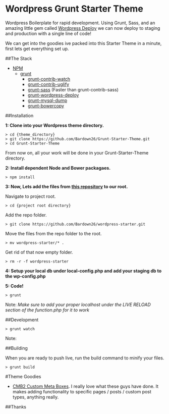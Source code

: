 Wordpress Grunt Starter Theme
=============================

Wordpress Boilerplate for rapid development. Using Grunt, Sass, and an amazing little gem called [Wordpress Deploy](https://www.npmjs.com/package/grunt-wordpress-deploy) we can now deploy to staging and production with a single line of code!

We can get into the goodies ive packed into this Starter Theme in a minute, first lets get everything set up.

##The Stack

* [NPM](https://npmjs.org/)
  * [grunt](http://gruntjs.com/)
    * [grunt-contrib-watch](https://github.com/gruntjs/grunt-contrib-watch)
    * [grunt-contrib-uglify](https://github.com/gruntjs/grunt-contrib-uglify)
    * [grunt-sass](https://www.npmjs.com/package/grunt-sass) (Faster than grunt-contrib-sass)
    * [grunt-wordpress-deploy](https://www.npmjs.com/package/grunt-wordpress-deploy)
    * [grunt-mysql-dump](https://www.npmjs.com/package/grunt-mysql-dump)
    * [grunt-bowercopy](https://www.npmjs.com/package/grunt-bowercopy)
    
    
<!-- create new folder whereever you store your websites, and then 
    git clone https://github.com/Bardown26/WordPress.git
 -->

##Installation 

**1: Clone into your Wordpress theme directory.**

```Shell
> cd {theme_directory}
> git clone https://github.com/Bardown26/Grunt-Starter-Theme.git
> cd Grunt-Starter-Theme
```
From now on, all your work will be done in your Grunt-Starter-Theme directory.

**2: Install dependent Node and Bower packagaes.**

```Shell
> npm install
```

**3: Now, Lets add the files from [this repository](https://github.com/Bardown26/wordpress-starter.git) to our root.**

Navigate to project root.
```Shell
> cd {project root directory}
```

Add the repo folder.
```Shell
> git clone https://github.com/Bardown26/wordpress-starter.git
```

Move the files from the repo folder to the root.
```Shell
> mv wordpress-starter/* .
```

Get rid of that now empty folder.
```Shell
> rm -r -f wordpress-starter
```

**4: Setup your local db under local-config.php and add your staging db to the wp-config.php**

**5: Code!**
```Shell
> grunt
```
Note: *Make sure to add your proper localhost under the LIVE RELOAD section of the function.php for it to work* 


##Development

```Shell
> grunt watch
```
Note: 

##Building

When you are ready to push live, run the build command to minify your files.

```Shell
> grunt build
```

#Theme Goodies

* [CMB2 Custom Meta Boxes](https://github.com/WebDevStudios/CMB2). I really love what these guys have done. It makes adding functionality to specific pages / posts / custom post types, anything really.

##Thanks

